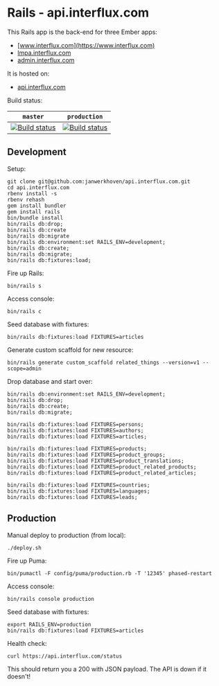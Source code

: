 # Rails - api.interflux.com

This Rails app is the back-end for three Ember apps:

- [www.interflux.com](https://www.interflux.com)
- [lmpa.interflux.com](https://lmpa.interflux.com)
- [admin.interflux.com](https://admin.interflux.com)

It is hosted on:

- [api.interflux.com](https://api.interflux.com)

Build status:

| `master`                                                                                                                                                                  | `production`                                                                                                                                                                  |
| ------------------------------------------------------------------------------------------------------------------------------------------------------------------------- | ----------------------------------------------------------------------------------------------------------------------------------------------------------------------------- |
| [![Build status](https://badge.buildkite.com/feec3c1bb9d5fa10832931944a2af6a98fa4d2225c3b002045.svg?branch=master)](https://buildkite.com/nabu/api-dot-interflux-dot-com) | [![Build status](https://badge.buildkite.com/feec3c1bb9d5fa10832931944a2af6a98fa4d2225c3b002045.svg?branch=production)](https://buildkite.com/nabu/api-dot-interflux-dot-com) |

## Development

Setup:

```
git clone git@github.com:janwerkhoven/api.interflux.com.git
cd api.interflux.com
rbenv install -s
rbenv rehash
gem install bundler
gem install rails
bin/bundle install
bin/rails db:drop;
bin/rails db:create
bin/rails db:migrate
bin/rails db:environment:set RAILS_ENV=development;
bin/rails db:create;
bin/rails db:migrate;
bin/rails db:fixtures:load;
```

Fire up Rails:

```
bin/rails s
```

Access console:

```
bin/rails c
```

Seed database with fixtures:

```
bin/rails db:fixtures:load FIXTURES=articles
```

Generate custom scaffold for new resource:

```
bin/rails generate custom_scaffold related_things --version=v1 --scope=admin
```

Drop database and start over:

```
bin/rails db:environment:set RAILS_ENV=development;
bin/rails db:drop;
bin/rails db:create;
bin/rails db:migrate;

bin/rails db:fixtures:load FIXTURES=persons;
bin/rails db:fixtures:load FIXTURES=authors;
bin/rails db:fixtures:load FIXTURES=articles;

bin/rails db:fixtures:load FIXTURES=products;
bin/rails db:fixtures:load FIXTURES=product_groups;
bin/rails db:fixtures:load FIXTURES=product_translations;
bin/rails db:fixtures:load FIXTURES=product_related_products;
bin/rails db:fixtures:load FIXTURES=product_related_articles;

bin/rails db:fixtures:load FIXTURES=countries;
bin/rails db:fixtures:load FIXTURES=languages;
bin/rails db:fixtures:load FIXTURES=leads;
```

## Production

Manual deploy to production (from local):

```
./deploy.sh
```

Fire up Puma:

```
bin/pumactl -F config/puma/production.rb -T '12345' phased-restart
```

Access console:

```
bin/rails console production
```

Seed database with fixtures:

```
export RAILS_ENV=production
bin/rails db:fixtures:load FIXTURES=articles
```

Health check:

```
curl https://api.interflux.com/status
```

This should return you a 200 with JSON payload. The API is down if it doesn't!
